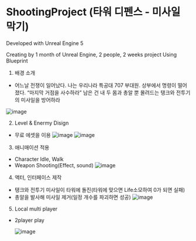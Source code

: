 # ShootingProject (타워 디펜스 - 미사일 막기)

Developed with Unreal Engine 5

Creating by
1 month of Unreal Engine,
2 people, 2 weeks project
Using Blueprint

1. 배경 소개

- 어느날 전쟁이 일어났다.
나는 우리나라 특공대 707 부대원.
상부에서 명령이 떨어 졌다.
“마지막 거점을 사수하라”
남은 건 내 두 몸과 총알 뿐
몰려드는 탱크와 전투기의 미사일을 방어하라

![image](https://github.com/user-attachments/assets/28d4da2d-4cad-4886-9f55-6fc45f71937f)




2. Level & Enermy Disign

- 무료 에셋을 이용
![image](https://github.com/user-attachments/assets/58a2b898-7f1b-4105-b125-4d83e6eeb585)
![image](https://github.com/user-attachments/assets/a0bdd707-cd57-485a-9b55-59c17c5812ef)


3. 애니매이션 적용

- Character Idle, Walk
- Weapon Shooting(Effect, sound)
![image](https://github.com/user-attachments/assets/8fb03ab2-dff8-4079-98e5-1d1f66b0f4c4)

4. 액터, 인터페이스 제작

- 탱크와 전투기 미사일이 타워에 돌진(타워에 맞으면 Life소모하여 0가 되면 실패)
- 총알을 발사해 미사일 제거(일정 개수를 파괴하면 성공) 
![image](https://github.com/user-attachments/assets/eccf38e8-e73f-4bc9-8f3b-b667cea05a23)

5. Local multi player

- 2player play
  
   ![image](https://github.com/user-attachments/assets/8b10e0fb-a979-4a76-9653-4815251fceb0)



